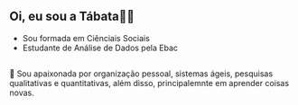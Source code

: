 ## Oi, eu sou a Tábata👋🏻
- Sou formada em Ciênciais Sociais
- Estudante de Análise de Dados pela Ebac
##
🌹 Sou apaixonada por organização pessoal, sistemas ágeis, pesquisas qualitativas e quantitativas, além disso, principalemnte em aprender coisas novas.
